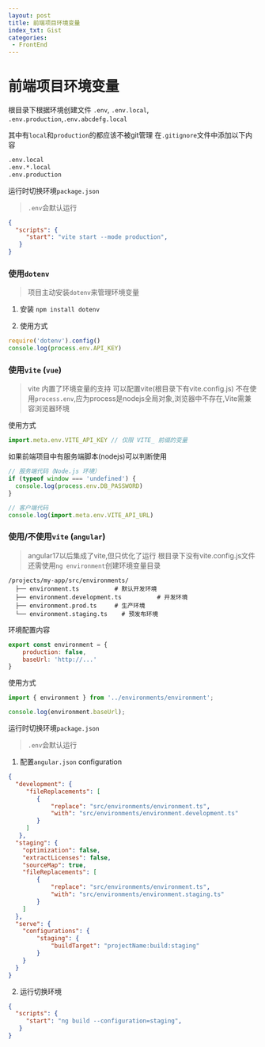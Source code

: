 ```yaml
---
layout: post
title: 前端项目环境变量
index_txt: Gist
categories:
 - FrontEnd
---
```


# 前端项目环境变量

根目录下根据环境创建文件
`.env`, `.env.local`, `.env.production`,`.env.abcdefg.local`

其中有`local`和`production`的都应该不被git管理
在`.gitignore`文件中添加以下内容
```md
.env.local
.env.*.local
.env.production
```

运行时切换环境`package.json`
> `.env`会默认运行
```json
{
  "scripts": {
     "start": "vite start --mode production",
   }
}
```

### 使用`dotenv`
> 项目主动安装`dotenv`来管理环境变量

1. 安装
`npm install dotenv`

2. 使用方式
```js
require('dotenv').config()
console.log(process.env.API_KEY)
```

### 使用`vite` (`vue`)
> vite 内置了环境变量的支持
> 可以配置vite(根目录下有vite.config.js)
> 不在使用`process.env`,应为process是nodejs全局对象,浏览器中不存在,Vite需兼容浏览器环境

使用方式
```js
import.meta.env.VITE_API_KEY // 仅限 VITE_ 前缀的变量
```

如果前端项目中有服务端脚本(nodejs)可以判断使用
```js
// 服务端代码（Node.js 环境）
if (typeof window === 'undefined') {
  console.log(process.env.DB_PASSWORD)
}

// 客户端代码
console.log(import.meta.env.VITE_API_URL)
```


### 使用/不使用`vite` (`angular`)
> angular17以后集成了vite,但只优化了运行
> 根目录下没有vite.config.js文件
> 还需使用`ng environment`创建环境变量目录

```
/projects/my-app/src/environments/
  ├── environment.ts          # 默认开发环境
  ├── environment.development.ts          # 开发环境
  ├── environment.prod.ts     # 生产环境
  └── environment.staging.ts    # 预发布环境
```
环境配置内容
```js
export const environment = {
	production: false,
	baseUrl: 'http://...'
}
```
使用方式
```js
import { environment } from '../environments/environment';

console.log(environment.baseUrl);
```

运行时切换环境`package.json`
> `.env`会默认运行

1. 配置`angular.json` configuration
```json
{
  "development": {
     "fileReplacements": [
     	{
     		"replace": "src/environments/environment.ts",
     		"with": "src/environments/environment.development.ts"
     	}
     ]
   },
  "staging": {
  	"optimization": false,
  	"extractLicenses": false,
  	"sourceMap": true,
  	"fileReplacements": [
    	{
    		"replace": "src/environments/environment.ts",
    		"with": "src/environments/environment.staging.ts"
    	}
    ]
  },
  "serve": {
  	"configurations": {
  		"staging": {
  			"buildTarget": "projectName:build:staging"
  		}
  	}
  }
}
```

2. 运行切换环境
```json
{
  "scripts": {
     "start": "ng build --configuration=staging",
   }
}
```